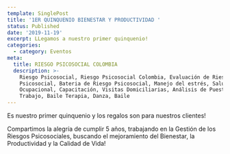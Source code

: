 ```yaml
---
template: SinglePost
title: '1ER QUINQUENIO BIENESTAR Y PRODUCTIVIDAD '
status: Published
date: '2019-11-19'
excerpt: LLegamos a nuestro primer quinquenio!
categories:
  - category: Eventos
meta:
  title: RIESGO PSICOSOCIAL COLOMBIA
  description: >-
    Riesgo Psicosocial, Riesgo Psicosocial Colombia, Evaluación de Riesgo
    Psicosocial, Bateria de Riesgo Psicosocial, Manejo del estrés, Salud
    Ocupacional, Capacitación, Visitas Domiciliarias, Análisis de Puestos de
    Trabajo, Baile Terapia, Danza, Baile
---
```

Es nuestro primer quinquenio y los regalos son para nuestros clientes! 

Compartimos la alegría de cumplir 5 años, trabajando en la Gestión de los Riesgos Psicosociales, buscando el mejoramiento del Bienestar, la Productividad y la Calidad de Vida!